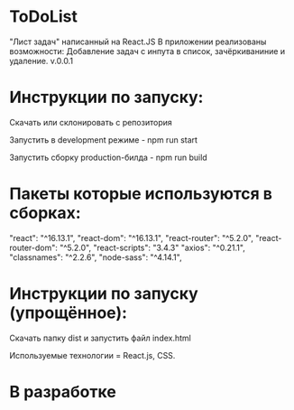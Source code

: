 # ToDoList
"Лист задач" написанный на React.JS
В приложении реализованы возможности: Добавление задач с инпута в список, зачёркиваниние и удаление.
v.0.0.1
# Инструкции по запуску:
Скачать или склонировать с репозитория

Запустить в development режиме - npm run start

Запустить сборку production-билда - npm run build

# Пакеты которые используются в сборках:
"react": "^16.13.1",
"react-dom": "^16.13.1",
"react-router": "^5.2.0",
"react-router-dom": "^5.2.0",
"react-scripts": "3.4.3"
"axios": "^0.21.1",
"classnames": "^2.2.6",
"node-sass": "^4.14.1",

# Инструкции по запуску (упрощённое):
Скачать папку dist и запустить файл index.html


Используемые технологии = React.js, CSS.
# В разработке
